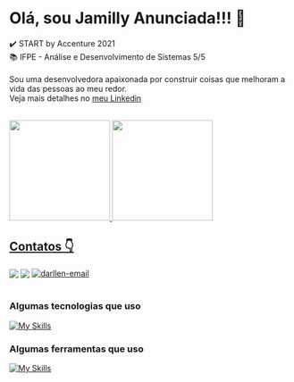 
<div>
  <h1>Olá, sou Jamilly Anunciada!!! 👋 </h1>
  <P>
    ✔️ START by Accenture 2021 <br>
📚 IFPE - Análise e Desenvolvimento de Sistemas 5/5 <br><br>
Sou uma desenvolvedora apaixonada por construir coisas que melhoram a vida das pessoas ao meu redor. <br> Veja mais detalhes no <a href="https://www.linkedin.com/in/jamilly-anunciada/" target="_blank">meu Linkedin</a>
    
  </p>
</div><br>

<div>
  <a href="https://github.com/darllen/">
  <img height="180em" src="https://github-readme-stats.vercel.app/api/top-langs/?username=darllen&layout=compact&langs_count=7&theme=codeSTACKr"/>
  <img height="180em" src="https://github-readme-stats.vercel.app/api?username=darllen&show_icons=true&theme=codeSTACKr&include_all_commits=true&count_private=true"/>
</div>
  
<div> 
  <h2>Contatos 👇 </h2>
  <a href="https://www.linkedin.com/in/jamilly-anunciada/" target="_blank"><img id="linkedIn" align="center" max-width=100%  src="https://img.shields.io/badge/LinkedIn-0077B5?style=for-the-badge&logo=linkedin&logoColor=white"></a>
  <a href="mailto:jdac@discente.ifpe.edu.br"><img id="gmail" align="center" max-width=100%  src="https://img.shields.io/badge/Gmail-D14836?style=for-the-badge&logo=gmail&logoColor=white"></a>
   <a href="mailto:jamillymilly10@hotmail.com" target="_blank"><img align="center" alt="darllen-email" src="https://img.shields.io/badge/Microsoft_Outlook-0078D4?style=for-the-badge&logo=microsoft-outlook&logoColor=white"></a>
</div><br>
  
### Algumas tecnologias que uso
[![My Skills](https://skills.thijs.gg/icons?i=java,hibernate,maven,spring,kafka,js,nodejs,react,python,express,sequelize,html,css&perline=9&theme=dark)](https://github.com/darllen/)

### Algumas ferramentas que uso
[![My Skills](https://skills.thijs.gg/icons?i=git,github,eclipse,vscode,idea,figma,docker,mysql,postgres&theme=dark)](https://github.com/darllen/)
##

 
  
